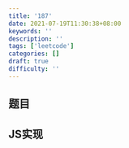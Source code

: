 ```yaml
---
title: '187'
date: 2021-07-19T11:30:38+08:00
keywords: ''
description: ''
tags: ['leetcode']
categories: []
draft: true
difficulty: ''
---
```


## 题目


## JS实现

```javascript

```
